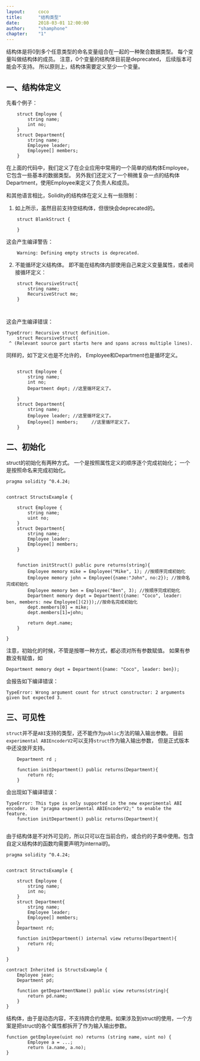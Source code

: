 ```yaml
---
layout: 	coco
title: 		"结构类型"
date: 		2018-03-01 12:00:00  
author: 	"shamphone"  
chapter:	"1"
---
```


结构体是将0到多个任意类型的命名变量组合在一起的一种聚合数据类型。 
每个变量叫做结构体的成员。
注意，0个变量的结构体目前是deprecated， 后续版本可能会不支持。 
所以原则上，结构体需要定义至少一个变量。  

## 一、结构体定义

先看个例子： 

```
	struct Employee {
		string name;
		int no;		
	}
	struct Department{
		string name;
		Employee leader;
		Employee[] members;		    
	}
```

在上面的代码中，我们定义了在企业应用中常用的一个简单的结构体Employee，它包含一些基本的数据类型。
另外我们还定义了一个稍微复杂一点的结构体Department，使用Employee来定义了负责人和成员。 


和其他语言相比，Solidity的结构体在定义上有一些限制： 
 1. 如上所示，虽然目前支持空结构体，但很快会deprecated的。

```
	struct BlankStruct {
        
	}
```

这会产生编译警告：

```
	Warning: Defining empty structs is deprecated.
```


 2. 不能循环定义结构体。 即不能在结构体内部使用自己来定义变量属性，或者间接循环定义： 

```
	struct RecursiveStruct{
	    string name; 
	    RecursiveStruct me;
	}
	
 	
```
这会产生编译错误：
```
TypeError: Recursive struct definition.
	struct RecursiveStruct{
 ^ (Relevant source part starts here and spans across multiple lines).
```

同样的，如下定义也是不允许的， Employee和Department也是循环定义。 
```

	struct Employee {
		string name;
		int no;
		Department dept; //这里循环定义了。 
		
	}
	struct Department{
		string name;
		Employee leader; //这里循环定义了。 
		Employee[] members;		//这里循环定义了。     
	}
```

## 二、初始化

struct的初始化有两种方式。 
一个是按照属性定义的顺序逐个完成初始化； 一个是按照命名来完成初始化。 

```
pragma solidity ^0.4.24;


contract StructsExample {
    
	struct Employee {
		string name;
		uint no;		
	}
	struct Department{
		string name;
		Employee leader;
		Employee[] members;		    
	}
	

	function initStruct() public pure returns(string){
		Employee memory mike = Employee("Mike", 1); //按顺序完成初始化
		Employee memory john = Employee({name:"John", no:2}); //按命名完成初始化
		Employee memory ben = Employee("Ben", 3); //按顺序完成初始化
		Department memory dept = Department({name: "Coco", leader: ben, members: new Employee[](2)});//按命名完成初始化
		dept.members[0] = mike;
		dept.members[1]=john;
		
		return dept.name;
	}
  
}
```

注意，初始化的时候，不管是按哪一种方式，都必须对所有参数赋值。 如果有参数没有赋值，如 
```
Department memory dept = Department({name: "Coco", leader: ben});
```
会报告如下编译错误： 
```
TypeError: Wrong argument count for struct constructor: 2 arguments given but expected 3.
```


## 三、可见性

``struct``并不是``ABI``支持的类型，还不能作为``public``方法的输入输出参数。 
目前``experimental ABIEncoderV2``可以支持``struct``作为输入输出参数， 但是正式版本中还没放开支持。 

```
	Department rd ;
	
	function initDepartment() public returns(Department){
	    return rd;
	}
```
会出现如下编译错误： 

```
TypeError: This type is only supported in the new experimental ABI encoder. Use "pragma experimental ABIEncoderV2;" to enable the feature.
	function initDepartment() public returns(Department){
	
```

由于结构体是不对外可见的，所以只可以在当前合约，或合约的子类中使用。包含自定义结构体的函数均需要声明为internal的。


```
pragma solidity ^0.4.24;


contract StructsExample {
    
	struct Employee {
		string name;
		int no;		
	}
	struct Department{
		string name;
		Employee leader;
		Employee[] members;		    
	}
	Department rd;
	
	function initDepartment() internal view returns(Department){
	    return rd;
	}
  
}

contract Inherited is StructsExample {
	Employee jean;
	Department pd;
	
	function getDepartmentName() public view returns(string){
		return pd.name;
	}
}
```

结构体，由于是动态内容，不支持跨合约使用。如果涉及到struct的使用，一个方案是把struct的各个属性都拆开了作为输入输出参数。 

```
function getEmployee(uint no) returns (string name, uint no) {
		Employee a = ...;
		return (a.name, a.no);
}
```

